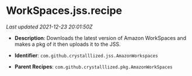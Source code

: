 # WorkSpaces.jss.recipe

_Last updated 2021-12-23 20:01:50Z_

- **Description**: Downloads the latest version of Amazon WorkSpaces and makes a pkg of it then uploads it to the JSS.

- **Identifier**: `com.github.crystalllized.jss.AmazonWorkspaces`

- **Parent Recipes**: `com.github.crystalllized.pkg.AmazonWorkSpaces`

